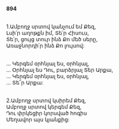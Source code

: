 **894**

\
1.Ամբողջ սրտով կանչում եմ Քեզ,\
Լսի՛ր աղոթքն իմ, Տե՛ր Հիսուս,\
Տե՛ր, ցույց տուր ինձ Քո մեծ սերը,\
Առաջնորդի՛ր ինձ Քո լույսով:

\
 ... Կերգեմ օրհնյալ ես, օրհնյալ,\
 ... Օրհնյալ ես Դու, բարձրյալ Տեր Արքա,\
 ... Կերգեմ օրհնյալ ես, օրհնյալ,\
 ... Տե՜ր Արքա:

\
2.Ամբողջ սրտով կսիրեմ Քեզ,\
Ամբողջ սրտով կերգեմ Քեզ,\
Դու փրկեցիր կորսված հոգիս\
Մեղավոր այս կյանքից:
